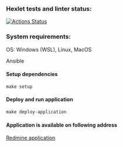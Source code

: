 ### Hexlet tests and linter status:
[![Actions Status](https://github.com/craz3r/devops-for-programmers-project-76/workflows/hexlet-check/badge.svg)](https://github.com/craz3r/devops-for-programmers-project-76/actions)

### System requirements:

OS: Windows (WSL), Linux, MacOS

Ansible

#### Setup dependencies

`make setup`

#### Deploy and run application

`make deploy-application`

#### Application is available on following address

[Redmine application](http://www.nsigov.site/)
